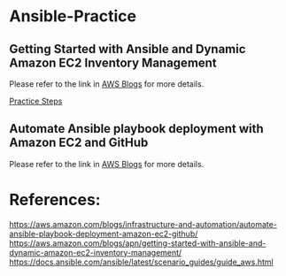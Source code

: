# Ansible-Practice

## Getting Started with Ansible and Dynamic Amazon EC2 Inventory Management
Please refer to the link in [AWS Blogs](https://aws.amazon.com/blogs/apn/getting-started-with-ansible-and-dynamic-amazon-ec2-inventory-management/) for more details.

[Practice Steps](https://github.com/juliehub/Ansible-Practice/blob/master/git_webhook_ansible.md)

## Automate Ansible playbook deployment with Amazon EC2 and GitHub
Please refer to the link in [AWS Blogs](https://aws.amazon.com/blogs/infrastructure-and-automation/automate-ansible-playbook-deployment-amazon-ec2-github/) for more details.

# References:
https://aws.amazon.com/blogs/infrastructure-and-automation/automate-ansible-playbook-deployment-amazon-ec2-github/
https://aws.amazon.com/blogs/apn/getting-started-with-ansible-and-dynamic-amazon-ec2-inventory-management/
https://docs.ansible.com/ansible/latest/scenario_guides/guide_aws.html
